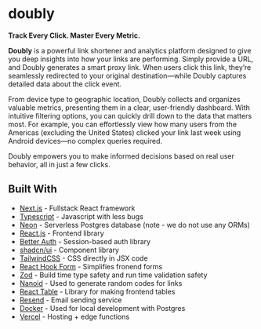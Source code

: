 # doubly

**Track Every Click. Master Every Metric.**

**Doubly** is a powerful link shortener and analytics platform designed to give you deep insights into how your links are performing. Simply provide a URL, and Doubly generates a smart proxy link. When users click this link, they’re seamlessly redirected to your original destination—while Doubly captures detailed data about the click event.

From device type to geographic location, Doubly collects and organizes valuable metrics, presenting them in a clear, user-friendly dashboard. With intuitive filtering options, you can quickly drill down to the data that matters most. For example, you can effortlessly view how many users from the Americas (excluding the United States) clicked your link last week using Android devices—no complex queries required.

Doubly empowers you to make informed decisions based on real user behavior, all in just a few clicks.

## Built With

  - [Next.js](https://nextjs.org/) - Fullstack React framework
  - [Typescript](https://www.typescriptlang.org/) - Javascript with less bugs
  - [Neon](https://neon.tech/) - Serverless Postgres database (note - we do not use any ORMs)
  - [React.js](https://react.dev/) - Frontend library
  - [Better Auth](https://www.better-auth.com/) - Session-based auth library
  - [shadcn/ui](https://ui.shadcn.com/) - Component library
  - [TailwindCSS](https://tailwindcss.com/) - CSS directly in JSX code
  - [React Hook Form](https://react-hook-form.com/) - Simplifies fronend forms
  - [Zod](https://zod.dev/) - Build time type safety and run time validation safety
  - [Nanoid](https://github.com/ai/nanoid) - Used to generate random codes for links 
  - [React Table](https://tanstack.com/table/v7) - Library for making frontend tables
  - [Resend](https://resend.com/) - Email sending service
  - [Docker](https://www.docker.com/) - Used for local development with Postgres
  - [Vercel](https://vercel.com/) - Hosting + edge functions

